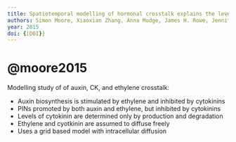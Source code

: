 ```yaml
---
title: Spatiotemporal modelling of hormonal crosstalk explains the level and patterning of hormones and gene expression in Arabidopsis thaliana wild-type and mutant roots
authors: Simon Moore, Xiaoxian Zhang, Anna Mudge, James H. Rowe, Jennifer F. Topping, Junli Liu, Keith Lindsey
year: 2015
doi: {[DOI}}
---
```

# @moore2015

Modelling study of of auxin, CK, and ethylene crosstalk:
- Auxin biosynthesis is stimulated by ethylene and inhibited by cytokinins 
- PINs promoted by both auxin and ethylene, but inhibited by cytokinins 
- Levels of cytokinin are determined only by production and degradation 
- Ethylene and cyotkinin are assumed to diffuse freely
- Uses a grid based model with intracellular diffusion